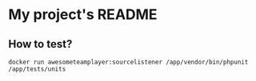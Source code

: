 # My project's README


## How to test?
```
docker run awesometeamplayer:sourcelistener /app/vendor/bin/phpunit /app/tests/units
```
